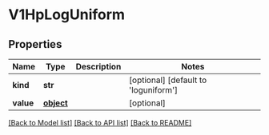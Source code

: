 # V1HpLogUniform

## Properties
Name | Type | Description | Notes
------------ | ------------- | ------------- | -------------
**kind** | **str** |  | [optional] [default to 'loguniform']
**value** | [**object**](.md) |  | [optional] 

[[Back to Model list]](../README.md#documentation-for-models) [[Back to API list]](../README.md#documentation-for-api-endpoints) [[Back to README]](../README.md)


